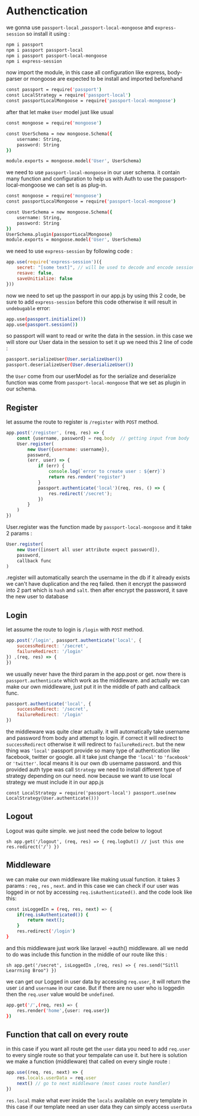 # Authenctication

we gonna use ```passport-local``` ,```passport-local-mongoose``` and ```express-session``` so install it using :

```sh
npm i passport
npm i passport passport-local
npm i passport passport-local-mongoose
npm i express-session
```

now import the module, in this case all configuration like express, body-parser or mongoose are expected to be install and imported beforehand

```sh
const passport = require('passport')
const LocalStrategy = require('passport-local')
const passportLocalMongoose = require('passport-local-mongoose')
```

after that let make ```User``` model just like usual

```sh
const mongoose = require('mongoose')

const UserSchema = new mongoose.Schema({
    username: String,
    password: String
})

module.exports = mongoose.model('User', UserSchema)
```

we need to use ```passport-local-mongoose``` in our user schema. it contain many function and configuration to help us with Auth
to use the passport-local-mongoose we can set is as plug-in.

```sh
const mongoose = require('mongoose')
const passportLocalMongoose = require('passport-local-mongoose')

const UserSchema = new mongoose.Schema({
    username: String,
    password: String
})
UserSchema.plugin(passportLocalMongoose)
module.exports = mongoose.model('User', UserSchema)
```

we need to use `express-session` by following code :

```javascript
app.use(require('express-session')({
    secret: "[some text]", // will be used to decode and encode session
    resave: false,
    saveUnitialize: false
}))
```

now we need to set up the passport in our app.js by using this 2 code, be sure to add `express-session` before this code otherwise it will result in
`undebugable` error:

```sh
app.use(passport.initialize())
app.use(passport.session())
```



so passport will want to read or write the data in the session. in this case we will store our User data in the session
to set it up we need this 2 line of code :

```sh
passport.serializeUser(User.serializeUser())
passport.deserializeUser(User.deserializeUser())
```

the ``User`` come from our userModel as for the serialize and deserialize function was come from `passport-local-mongoose` that we set as plugin in our schema.


## Register
let assume the route to register is `/register` with `POST` method.

```javascript
app.post('/register', (req, res) => {
    const {username, password} = req.body  // getting input from body
    User.register(
        new User({username: username}), 
        password,
        (err, user) => {
            if (err) {
                console.log(`error to create user : ${err}`)
                return res.render('register')
            }
            passport.authenticate('local')(req, res, () => {
                res.redirect('/secret');
            })
        }
    )
})
```

User.register was the function made by `passport-local-mongoose` and it take 2 params :

```js
User.register(
    new User([insert all user attribute expect password]),
    password,
    callback func
)
```
.register will automatically search the username in the db if it already exists we can't have duplication and the req failed. then it encrypt the password into 2 part which is `hash` and `salt`. then after encrypt the password, it save the new user to database


## Login

let assume the route to login is `/login` with `POST` method.

```js
app.post('/login', passport.authenticate('local', {
    successRedirect: '/secret',
    failureRedirect: '/login'
}) ,(req, res) => {
})
```

we usually never have the third param in the app.post or get. now there is ``passport.authenticate`` which work as the middleware. and actually we can make our own middleware, just put it in the middle of path and callback func.

```js
passport.authenticate('local', {
    successRedirect: '/secret',
    failureRedirect: '/login'
})
```
the middleware was quite clear actually. it will automatically take username and password from body and attempt to login. if correct it will redirect to `successRedirect` otherwise it will redirect to `failureRedirect`. but the new thing was `'local'` passport provide so many type of authentication like facebook, twitter or google. all it take just change the `'local'` to `'facebook'` or `'twitter'`. local means it is our own db username password. and this provided auth type was call `Strategy` we need to install different type of strategy depending on our need. now because we want to use local strategy we must include it in our app.js

``
const LocalStrategy = require('passport-local')
passport.use(new LocalStrategy(User.authenticate()))
``

## Logout

Logout was quite simple. we just need the code below to logout

``sh
app.get('/logout', (req, res) => {
    req.logOut() // just this one
    res.redirect('/')
})
``


## Middleware

we can make our own middleware like making usual function. it takes 3 params : `req` , `res` , `next`. and in this case we can check if our user was logged in or not by accessing ``req.isAuthenticated()``. and the code look like this:

```sh
const isLoggedIn = (req, res, next) => {
    if(req.isAuthenticated()) {
        return next();
    }
    res.redirect('/login')
}
```


and this middleware just work like laravel ->auth() middleware. all we nedd to do was include this function in the middle of our route like this :

``sh
app.get('/secret', isLoggedIn ,(req, res) => {
    res.send("Sitll Learrning Broo")
})
``

we can get our Logged in user data by accessing ``req.user``, it will return the user ``id`` and ``username`` in our case. But if there are no user who is loggedin then the ``req.user`` value would be ``undefined``.

```sh
app.get('/',(req, res) => {
    res.render('home',{user: req.user})
})
```

##  Function that call on every route

in this case if you want all route get the ``user`` data you need to add ``req.user`` to every single route so that your tempalate can use it.
but here is solution we make a function (middleware) that called on every single route :

```js
app.use((req, res, next) => {
    res.locals.userData = req.user
    next() // go to next middleware (most cases route handler)
})
```
``res.local`` make what ever inside the `locals` available on every template in this case if our template need an user data they can simply access `userData`


